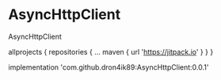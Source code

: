 # AsyncHttpClient
 AsyncHttpClient
 
 allprojects {
		repositories {
			...
			maven { url 'https://jitpack.io' }
		}
	}
 
implementation 'com.github.dron4ik89:AsyncHttpClient:0.0.1'
